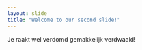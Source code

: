 ```yaml
---
layout: slide
title: "Welcome to our second slide!"
---
```

Je raakt wel verdomd gemakkelijk verdwaald!
